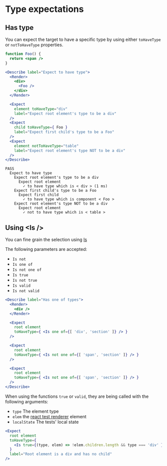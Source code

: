 Type expectations
===

## Has type

You can expect the target to have a specific type by using either `toHaveType` or `notToHaveType` properties.

```jsx
function Foo() {
  return <span />
}

<Describe label="Expect to have type">
  <Render>
    <div>
      <Foo />
    </div>
  </Render>

  <Expect
    element toHaveType="div"
    label="Expect root element's type to be a div"
  />
  <Expect 
    child toHaveType={ Foo }
    label="Expect first child's type to be a Foo"
  />
  <Expect
    element notToHaveType="table"
    label="Expect root element's type NOT to be a div"
  />
</Describe>
```

```
PASS
  Expect to have type
    Expect root element's type to be a div
      Expect root element
        ✓ to have type which is < div > (1 ms)
    Expect first child's type to be a Foo
      Expect first child
        ✓ to have type which is component < Foo >
    Expect root element's type NOT to be a div
      Expect root element
        ✓ not to have type which is < table >

```

## Using &lt;Is />

You can fine grain the selection using [Is](components/Is)

The following parameters are accepted:

- `Is not`
- `Is one of`
- `Is not one of`
- `Is true`
- `Is not true`
- `Is valid`
- `Is not valid`

```jsx
<Describe label="Has one of types">
  <Render>
    <div />
  </Render>

  <Expect
    root element
    toHaveType={ <Is one of={[ 'div', 'section' ]} /> }
  />

  <Expect
    root element
    toHaveType={ <Is not one of={[ 'span', 'section' ]} /> }
  />

  <Expect
    root element
    toHaveType={ <Is not one of={[ 'span', 'section' ]} /> }
  />
</Describe>
```

When using the functions `true` or `valid`, they are being called with the following arguments:

- `type` The element type
- `elem` the [react test renderer](https://reactjs.org/docs/test-renderer.html) element
- `localState` The tests' local state

```jsx
<Expect
  root element
  toHaveType={
    <Is true={(type, elem) => !elem.children.length && type === 'div' } />
  }
  label="Root element is a div and has no child"
/>
```
